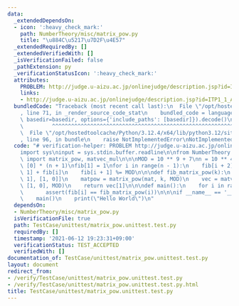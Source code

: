 ```yaml
---
data:
  _extendedDependsOn:
  - icon: ':heavy_check_mark:'
    path: NumberTheory/misc/matrix_pow.py
    title: "\u884C\u5217\u7D2F\u4E57"
  _extendedRequiredBy: []
  _extendedVerifiedWith: []
  _isVerificationFailed: false
  _pathExtension: py
  _verificationStatusIcon: ':heavy_check_mark:'
  attributes:
    PROBLEM: http://judge.u-aizu.ac.jp/onlinejudge/description.jsp?id=ITP1_1_A
    links:
    - http://judge.u-aizu.ac.jp/onlinejudge/description.jsp?id=ITP1_1_A
  bundledCode: "Traceback (most recent call last):\n  File \"/opt/hostedtoolcache/Python/3.12.4/x64/lib/python3.12/site-packages/onlinejudge_verify/documentation/build.py\"\
    , line 71, in _render_source_code_stat\n    bundled_code = language.bundle(stat.path,\
    \ basedir=basedir, options={'include_paths': [basedir]}).decode()\n          \
    \         ^^^^^^^^^^^^^^^^^^^^^^^^^^^^^^^^^^^^^^^^^^^^^^^^^^^^^^^^^^^^^^^^^^^^^^^^^^^^^^^^^\n\
    \  File \"/opt/hostedtoolcache/Python/3.12.4/x64/lib/python3.12/site-packages/onlinejudge_verify/languages/python.py\"\
    , line 96, in bundle\n    raise NotImplementedError\nNotImplementedError\n"
  code: "# verification-helper: PROBLEM http://judge.u-aizu.ac.jp/onlinejudge/description.jsp?id=ITP1_1_A\n\
    import sys\ninput = sys.stdin.buffer.readline\n\nfrom NumberTheory.misc.matrix_pow\
    \ import matrix_pow, matvec_mul\n\n\nMOD = 10 ** 9 + 7\nn = 10 ** 4\n\n\nfib =\
    \ [0] * (n + 1)\nfib[1] = 1\nfor i in range(n - 1):\n    fib[i + 2] = fib[i +\
    \ 1] + fib[i]\n    fib[i + 1] %= MOD\n\n\ndef fib_matrix_pow(k):\n    mat = [[1,\
    \ 1], [1, 0]]\n    matpow = matrix_pow(mat, k, MOD)\n    vec = matvec_mul(matpow,\
    \ [1, 0], MOD)\n    return vec[1]\n\n\ndef main():\n    for i in range(n):\n \
    \       assert(fib[i] == fib_matrix_pow(i))\n\n\nif __name__ == '__main__':\n\
    \    main()\n    print(\"Hello World\")\n"
  dependsOn:
  - NumberTheory/misc/matrix_pow.py
  isVerificationFile: true
  path: TestCase/unittest/matrix_pow.unittest.test.py
  requiredBy: []
  timestamp: '2021-06-12 19:23:31+09:00'
  verificationStatus: TEST_ACCEPTED
  verifiedWith: []
documentation_of: TestCase/unittest/matrix_pow.unittest.test.py
layout: document
redirect_from:
- /verify/TestCase/unittest/matrix_pow.unittest.test.py
- /verify/TestCase/unittest/matrix_pow.unittest.test.py.html
title: TestCase/unittest/matrix_pow.unittest.test.py
---
```

